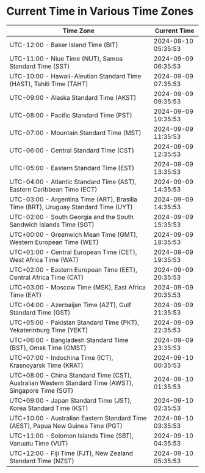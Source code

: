 # Current Time in Various Time Zones

| Time Zone | Current Time |
|-----------|--------------|
| UTC-12:00 - Baker Island Time (BIT) | 2024-09-10 05:35:53 |
| UTC-11:00 - Niue Time (NUT), Samoa Standard Time (SST) | 2024-09-09 06:35:53 |
| UTC-10:00 - Hawaii-Aleutian Standard Time (HAST), Tahiti Time (TAHT) | 2024-09-09 07:35:53 |
| UTC-09:00 - Alaska Standard Time (AKST) | 2024-09-09 09:35:53 |
| UTC-08:00 - Pacific Standard Time (PST) | 2024-09-09 10:35:53 |
| UTC-07:00 - Mountain Standard Time (MST) | 2024-09-09 11:35:53 |
| UTC-06:00 - Central Standard Time (CST) | 2024-09-09 12:35:53 |
| UTC-05:00 - Eastern Standard Time (EST) | 2024-09-09 13:35:53 |
| UTC-04:00 - Atlantic Standard Time (AST), Eastern Caribbean Time (ECT) | 2024-09-09 14:35:53 |
| UTC-03:00 - Argentina Time (ART), Brasília Time (BRT), Uruguay Standard Time (UYT) | 2024-09-09 14:35:53 |
| UTC-02:00 - South Georgia and the South Sandwich Islands Time (SGT) | 2024-09-09 15:35:53 |
| UTC±00:00 - Greenwich Mean Time (GMT), Western European Time (WET) | 2024-09-09 18:35:53 |
| UTC+01:00 - Central European Time (CET), West Africa Time (WAT) | 2024-09-09 19:35:53 |
| UTC+02:00 - Eastern European Time (EET), Central Africa Time (CAT) | 2024-09-09 20:35:53 |
| UTC+03:00 - Moscow Time (MSK), East Africa Time (EAT) | 2024-09-09 20:35:53 |
| UTC+04:00 - Azerbaijan Time (AZT), Gulf Standard Time (GST) | 2024-09-09 21:35:53 |
| UTC+05:00 - Pakistan Standard Time (PKT), Yekaterinburg Time (YEKT) | 2024-09-09 22:35:53 |
| UTC+06:00 - Bangladesh Standard Time (BST), Omsk Time (OMST) | 2024-09-09 23:35:53 |
| UTC+07:00 - Indochina Time (ICT), Krasnoyarsk Time (KRAT) | 2024-09-10 00:35:53 |
| UTC+08:00 - China Standard Time (CST), Australian Western Standard Time (AWST), Singapore Time (SGT) | 2024-09-10 01:35:53 |
| UTC+09:00 - Japan Standard Time (JST), Korea Standard Time (KST) | 2024-09-10 02:35:53 |
| UTC+10:00 - Australian Eastern Standard Time (AEST), Papua New Guinea Time (PGT) | 2024-09-10 03:35:53 |
| UTC+11:00 - Solomon Islands Time (SBT), Vanuatu Time (VUT) | 2024-09-10 04:35:53 |
| UTC+12:00 - Fiji Time (FJT), New Zealand Standard Time (NZST) | 2024-09-10 05:35:53 |
